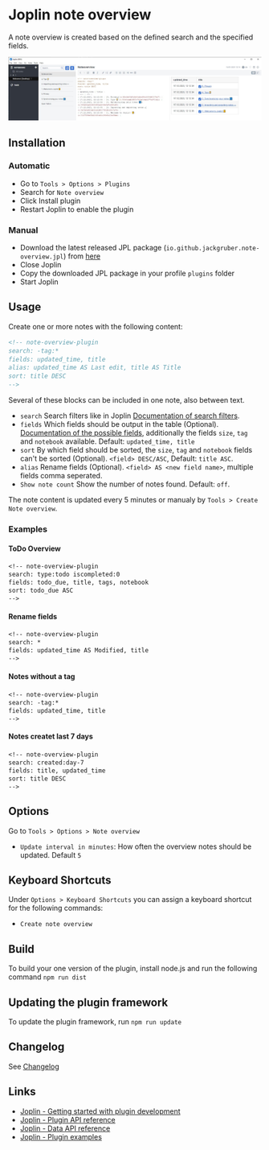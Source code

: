 # Joplin note overview

A note overview is created based on the defined search and the specified fields.

<img src=img/main.jpg>

## Installation

### Automatic

- Go to `Tools > Options > Plugins`
- Search for `Note overview`
- Click Install plugin
- Restart Joplin to enable the plugin

### Manual

- Download the latest released JPL package (`io.github.jackgruber.note-overview.jpl`) from [here](https://github.com/JackGruber/joplin-plugin-note-overview/releases/latest)
- Close Joplin
- Copy the downloaded JPL package in your profile `plugins` folder
- Start Joplin

## Usage

Create one or more notes with the following content:

```md
<!-- note-overview-plugin
search: -tag:*
fields: updated_time, title
alias: updated_time AS Last edit, title AS Title
sort: title DESC
-->
```

Several of these blocks can be included in one note, also between text.

- `search` Search filters like in Joplin [Documentation of search filters](https://joplinapp.org/#search-filters).
- `fields` Which fields should be output in the table (Optional). [Documentation of the possible fields](https://joplinapp.org/api/references/rest_api/#properties), additionally the fields `size`, `tag` and `notebook` available. Default: `updated_time, title`
- `sort` By which field should be sorted, the `size`, `tag` and `notebook` fields can't be sorted (Optional). `<field> DESC/ASC`, Default: `title ASC`.
- `alias` Rename fields (Optional). `<field> AS <new field name>`, multiple fields comma seperated.
- `Show note count` Show the number of notes found. Default: `off`.

The note content is updated every 5 minutes or manualy by `Tools > Create Note overview`.

### Examples

#### ToDo Overview

```
<!-- note-overview-plugin
search: type:todo iscompleted:0
fields: todo_due, title, tags, notebook
sort: todo_due ASC
-->
```

#### Rename fields

```
<!-- note-overview-plugin
search: *
fields: updated_time AS Modified, title
-->
```

#### Notes without a tag

```
<!-- note-overview-plugin
search: -tag:*
fields: updated_time, title
-->
```

#### Notes createt last 7 days

```
<!-- note-overview-plugin
search: created:day-7
fields: title, updated_time
sort: title DESC
-->
```

## Options

Go to `Tools > Options > Note overview`

- `Update interval in minutes`: How often the overview notes should be updated. Default `5`

## Keyboard Shortcuts

Under `Options > Keyboard Shortcuts` you can assign a keyboard shortcut for the following commands:

- `Create note overview`

## Build

To build your one version of the plugin, install node.js and run the following command `npm run dist`

## Updating the plugin framework

To update the plugin framework, run `npm run update`

## Changelog

See [Changelog](CHANGELOG.md)

## Links

- [Joplin - Getting started with plugin development](https://joplinapp.org/api/get_started/plugins/)
- [Joplin - Plugin API reference](https://joplinapp.org/api/references/plugin_api/classes/joplin.html)
- [Joplin - Data API reference](https://joplinapp.org/api/references/rest_api/)
- [Joplin - Plugin examples](https://github.com/laurent22/joplin/tree/dev/packages/app-cli/tests/support/plugins)
